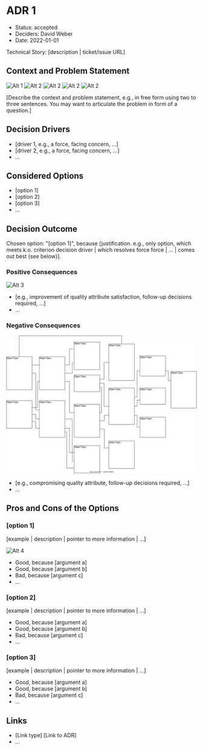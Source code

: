 # ADR 1

* Status: accepted
* Deciders: David Weber
* Date: 2022-01-01

Technical Story: [description | ticket/issue URL] <!-- optional -->

## Context and Problem Statement

![Alt 1](https://via.placeholder.com/150)
![Alt 2](https://via.placeholder.com/270)
![Alt 2](https://source.unsplash.com/Volo9FYUAzU/1620x1080)
![Alt 2](https://cdn.photoswipe.com/photoswipe-demo-images/photos/2/img-2500.jpg)
![Alt 2](https://cdn.photoswipe.com/photoswipe-demo-images/photos/3/img-2500.jpg)

[Describe the context and problem statement, e.g., in free form using two to three sentences. You may want to articulate the problem in form of a question.]

## Decision Drivers <!-- optional -->

* [driver 1, e.g., a force, facing concern, …]
* [driver 2, e.g., a force, facing concern, …]
* … <!-- numbers of drivers can vary -->

## Considered Options

* [option 1]
* [option 2]
* [option 3]
* … <!-- numbers of options can vary -->

## Decision Outcome

Chosen option: "[option 1]", because [justification. e.g., only option, which meets k.o. criterion decision driver | which resolves force force | … | comes out best (see below)].

### Positive Consequences <!-- optional -->

![Alt 3](https://via.placeholder.com/300)

* [e.g., improvement of quality attribute satisfaction, follow-up decisions required, …]
* …

### Negative Consequences <!-- optional -->

![Draw IO](../assets/test.drawio.svg)

* [e.g., compromising quality attribute, follow-up decisions required, …]
* …

## Pros and Cons of the Options <!-- optional -->

### [option 1]

[example | description | pointer to more information | …] <!-- optional -->

![Alt 4](https://via.placeholder.com/450)

* Good, because [argument a]
* Good, because [argument b]
* Bad, because [argument c]
* … <!-- numbers of pros and cons can vary -->

### [option 2]

[example | description | pointer to more information | …] <!-- optional -->

* Good, because [argument a]
* Good, because [argument b]
* Bad, because [argument c]
* … <!-- numbers of pros and cons can vary -->

### [option 3]

[example | description | pointer to more information | …] <!-- optional -->

* Good, because [argument a]
* Good, because [argument b]
* Bad, because [argument c]
* … <!-- numbers of pros and cons can vary -->

## Links <!-- optional -->

* [Link type] [Link to ADR] <!-- example: Refined by [ADR-0005](0005-example.md) -->
* … <!-- numbers of links can vary -->
